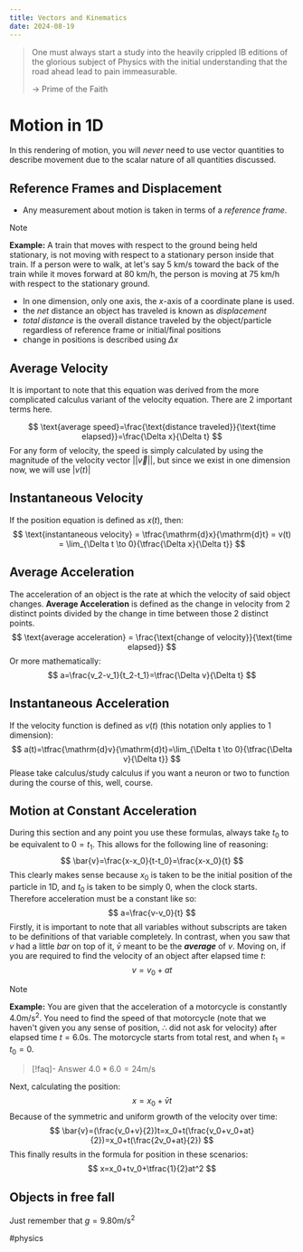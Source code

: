 ```yaml
---
title: Vectors and Kinematics
date: 2024-08-19
---
```

> One must always start a study into the heavily crippled IB editions of the glorious subject of Physics with the initial understanding that the road ahead lead to pain immeasurable.
>
> -> Prime of the Faith


# Motion in 1D 
In this rendering of motion, you will *never* need to use vector quantities to describe movement due to the scalar nature of all quantities discussed.
## Reference Frames and Displacement
- Any measurement about motion is taken in terms of a *reference frame*.
> [!NOTE]
> **Example:** A train that moves with respect to the ground being held stationary, is not moving with respect to a stationary person inside that train. If a person were to walk, at let's say $5$ km/s toward the back of the train while it moves forward at $80$ km/h, the person is moving at $75$ km/h with respect to the stationary ground.
- In one dimension, only one axis, the $x$-axis of a coordinate plane is used.
- the *net* distance an object has traveled is known as *displacement*
- *total distance* is the overall distance traveled by the object/particle regardless of reference frame or initial/final positions
- change in positions is described using $\Delta x$

## Average Velocity
It is important to note that this equation was derived from the more complicated calculus variant of the velocity equation. There are 2 important terms here.

$$
\text{average speed}=\frac{\text{distance traveled}}{\text{time elapsed}}=\frac{\Delta x}{\Delta t}
$$
For any form of velocity, the speed is simply calculated by using the magnitude of the velocity vector $||\vec{v}||$, but since we exist in one dimension now, we will use $|v(t)|$
## Instantaneous Velocity
If the position equation is defined as $x(t)$, then:
$$
\text{instantaneous velocity} = \tfrac{\mathrm{d}x}{\mathrm{d}t} = v(t) = \lim_{\Delta t \to 0}{\tfrac{\Delta x}{\Delta t}}
$$

## Average Acceleration
The acceleration of an object is the rate at which the velocity of said object changes. **Average Acceleration** is defined as the change in velocity from 2 distinct points divided by the change in time between those 2 distinct points.
$$
\text{average acceleration} = \frac{\text{change of velocity}}{\text{time elapsed}}
$$
Or more mathematically:
$$
a=\frac{v_2-v_1}{t_2-t_1}=\tfrac{\Delta v}{\Delta t}
$$

## Instantaneous Acceleration 
If the velocity function is defined as $v(t)$ (this notation only applies to 1 dimension):
$$
a(t)=\tfrac{\mathrm{d}v}{\mathrm{d}t}=\lim_{\Delta t \to 0}{\tfrac{\Delta v}{\Delta t}}
$$
Please take calculus/study calculus if you want a neuron or two to function during the course of this, well, course.

## Motion at Constant Acceleration
During this section and any point you use these formulas, always take $t_0$ to be equivalent to $0=t_1$. This allows for the following line of reasoning:
$$
\bar{v}=\frac{x-x_0}{t-t_0}=\frac{x-x_0}{t}
$$
This clearly makes sense because $x_0$ is taken to be the initial position of the particle in 1D, and $t_0$ is taken to be simply $0$, when the clock starts. Therefore acceleration must be a constant like so:
$$
a=\frac{v-v_0}{t}
$$
Firstly, it is important to note that all variables without subscripts are taken to be definitions of that variable completely. In contrast, when you saw that $v$ had a little *bar* on top of it, $\bar{v}$ meant to be the ***average*** of $v$. Moving on, if you are required to find the velocity of an object after elapsed time $t$:
$$
v=v_0+at 
$$
> [!NOTE]
> **Example:** You are given that the acceleration of a motorcycle is constantly $4.0 \mathrm{m}/\mathrm{s}^2$. You need to find the speed of that motorcycle (note that we haven't given you any sense of position, $\therefore$ did not ask for velocity) after elapsed time $t=6.0\mathrm{s}$. The motorcycle starts from total rest, and when $t_1=t_0=0$. 

> [!faq]- Answer
> $4.0*6.0=24\mathrm{m}/\mathrm{s}$

Next, calculating the position:
$$
x=x_0+\bar{v}t 
$$
Because of the symmetric and uniform growth of the velocity over time:
$$
\bar{v}=(\frac{v_0+v}{2})t=x_0+t(\frac{v_0+v_0+at}{2})=x_0+t(\frac{2v_0+at}{2})
$$
This finally results in the formula for position in these scenarios:
$$
x=x_0+tv_0+\tfrac{1}{2}at^2
$$

## Objects in free fall
Just remember that $g=9.80\mathrm{m}/\mathrm{s}^2$


#physics
